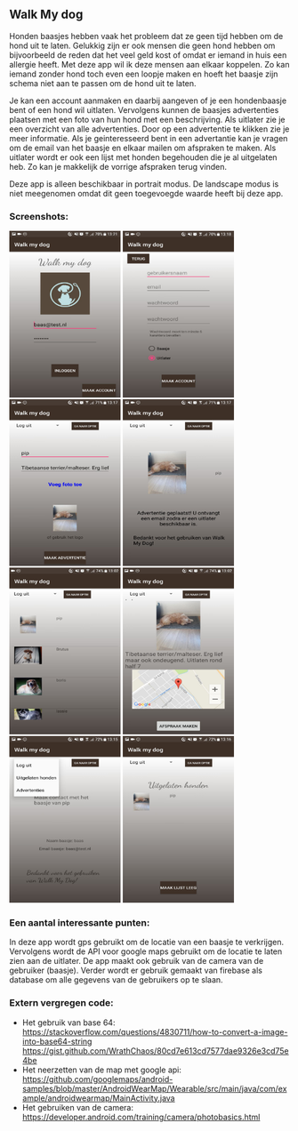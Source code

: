 ## Walk My dog
Honden baasjes hebben vaak het probleem dat ze geen tijd hebben om de hond uit te laten. Gelukkig zijn er ook mensen die geen hond hebben om bijvoorbeeld de reden dat het veel geld kost of omdat er iemand in huis een allergie heeft. Met deze app wil ik deze mensen aan elkaar koppelen. Zo kan iemand zonder hond toch even een loopje maken en hoeft het baasje zijn schema niet aan te passen om de hond uit te laten.

Je kan een account aanmaken en daarbij aangeven of je een hondenbaasje bent of een hond wil uitlaten. Vervolgens kunnen de baasjes advertenties plaatsen met een foto van hun hond met een beschrijving. Als uitlater zie je een overzicht van alle advertenties. Door op een advertentie te klikken zie je meer informatie. Als je geinteresseerd bent in een advertantie kan je vragen om de email van het baasje en elkaar mailen om afspraken te maken. Als uitlater wordt er ook een lijst met honden begehouden die je al uitgelaten heb. Zo kan je makkelijk de vorrige afspraken terug vinden.

Deze app is alleen beschikbaar in portrait modus. De landscape modus is niet meegenomen omdat dit geen toegevoegde waarde heeft bij deze app.

### Screenshots:
<img src="doc/screenshot_login.jpeg" alt="screenshot MainActivity" width="200" height="300"/> <img src="doc/screenshot_register.jpeg" alt="screenshot RegisterActivity" width="200" height="300"/> <img src="doc/screenshot_advert.jpeg" alt="screenshot AdvertActivity" width="200" height="300"/> <img src="doc/screenshot_confirm.jpeg" alt="screenshot ConfirmActivity" width="200" height="300"/> <img src="doc/screenshot_choose.jpeg" alt="screenshot ChooseActivity" width="200" height="300"/> <img src="doc/screenshot_dog.jpeg" alt="screenshot DogActivity" width="200" height="300"/> <img src="doc/screenshot_contact_spinner.jpeg" alt="screenshot ContactActivity" width="200" height="300"/> <img src="doc/screenshot_overview.jpeg" alt="screenshot OverviewActivity" width="200" height="300"/>

### Een aantal interessante punten:
In deze app wordt gps gebruikt om de locatie van een baasje te verkrijgen.
Vervolgens wordt de API voor google maps gebruikt om de locatie te laten zien aan de uitlater.
De app maakt ook gebruik van de camera van de gebruiker (baasje).
Verder wordt er gebruik gemaakt van firebase als database om alle gegevens van de gebruikers op te slaan.

### Extern vergregen code:
* Het gebruik van base 64:
  https://stackoverflow.com/questions/4830711/how-to-convert-a-image-into-base64-string
  https://gist.github.com/WrathChaos/80cd7e613cd7577dae9326e3cd75e4be
* Het neerzetten van de map met google api:
  https://github.com/googlemaps/android-samples/blob/master/AndroidWearMap/Wearable/src/main/java/com/example/androidwearmap/MainActivity.java
* Het gebruiken van de camera:
  https://developer.android.com/training/camera/photobasics.html
